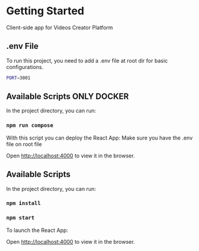 # Getting Started

Client-side app for Videos Creator Platform

## .env File

To run this project, you need to add a .env file at root dir for basic configurations.

```bash
PORT=3001
```


## Available Scripts ONLY DOCKER

In the project directory, you can run:

### `npm run compose`

With this script you can deploy the React App:
Make sure you have the .env file on root file

Open [http://localhost:4000](http://localhost:4000) to view it in the browser.



## Available Scripts

In the project directory, you can run:

### `npm install`

### `npm start`

To launch the React App:

Open [http://localhost:4000](http://localhost:4000) to view it in the browser.

